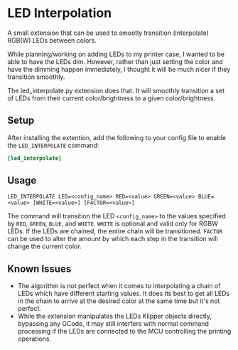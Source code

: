 # LED Interpolation
A small extension that can be used to smootly transition (interpolate) RGB(W)
LEDs between colors.

While planning/working on adding LEDs to my printer case, I wanted to be able
to have the LEDs dim. However, rather than just setting the color and have the
dimming happen immediately, I thought it will be much nicer if they transition
smoothly.

The led_interpolate.py extension does that. It will smoothly transition a set
of LEDs from their current color/brightness to a given color/brightness.

## Setup

After installing the extention, add the following to your config file to enable
the `LED_INTERPOLATE` command:

```ini
[led_interpolate]
```

## Usage

```gcode
LED_INTERPOLATE LED=<config_name> RED=<value> GREEN=<value> BLUE=<value> [WHITE=<value>] [FACTOR=<value>]
```

The command will transition the LED `<config_name>` to the values specified by
`RED`, `GREEN`, `BLUE`, and `WHITE`. `WHITE` is optional and valid only for RGBW
LEDs. If the LEDs are chained, the entire chain will be transitioned. `FACTOR`
can be used to alter the amount by which each step in the transition will change
 the current color.

## Known Issues

* The algorithm is not perfect when it comes to interpolating a chain of LEDs
  which have different starting values. It does its best to get all LEDs in the
  chain to arrive at the desired color at the same time but it's not perfect.
* While the extension manipulates the LEDs Klipper objects directly, bypassing
  any GCode, it may still interfere with normal command processing if the LEDs
  are connected to the MCU controlling the printing operations.

